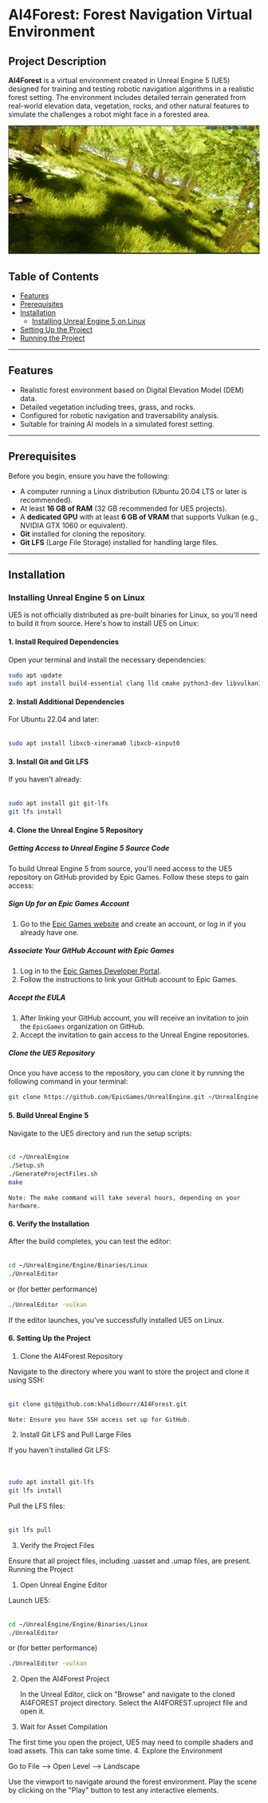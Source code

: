 # **AI4Forest: Forest Navigation Virtual Environment**

## **Project Description**

**AI4Forest** is a virtual environment created in Unreal Engine 5 (UE5) designed for training and testing robotic navigation algorithms in a realistic forest setting. The environment includes detailed terrain generated from real-world elevation data, vegetation, rocks, and other natural features to simulate the challenges a robot might face in a forested area.


![Alt text](/Screenshot%20from%202024-10-07%2014-04-27.png)

## **Table of Contents**

- [Features](#features)
- [Prerequisites](#prerequisites)
- [Installation](#installation)
  - [Installing Unreal Engine 5 on Linux](#installing-unreal-engine-5-on-linux)
- [Setting Up the Project](#setting-up-the-project)
- [Running the Project](#running-the-project)


---

## **Features**

- Realistic forest environment based on Digital Elevation Model (DEM) data.
- Detailed vegetation including trees, grass, and rocks.
- Configured for robotic navigation and traversability analysis.
- Suitable for training AI models in a simulated forest setting.

---

## **Prerequisites**

Before you begin, ensure you have the following:

- A computer running a Linux distribution (Ubuntu 20.04 LTS or later is recommended).
- At least **16 GB of RAM** (32 GB recommended for UE5 projects).
- A **dedicated GPU** with at least **6 GB of VRAM** that supports Vulkan (e.g., NVIDIA GTX 1060 or equivalent).
- **Git** installed for cloning the repository.
- **Git LFS** (Large File Storage) installed for handling large files.

---

## **Installation**

### **Installing Unreal Engine 5 on Linux**

UE5 is not officially distributed as pre-built binaries for Linux, so you'll need to build it from source. Here's how to install UE5 on Linux:

#### **1. Install Required Dependencies**

Open your terminal and install the necessary dependencies:

```bash
sudo apt update
sudo apt install build-essential clang lld cmake python3-dev libvulkan1 libvulkan-dev vulkan-tools
```


#### **2. Install Additional Dependencies**

For Ubuntu 22.04 and later:

```bash

sudo apt install libxcb-xinerama0 libxcb-xinput0
```

#### **3. Install Git and Git LFS**

If you haven't already:

```bash

sudo apt install git git-lfs
git lfs install

```

#### **4. Clone the Unreal Engine 5 Repository**

##### **Getting Access to Unreal Engine 5 Source Code**

To build Unreal Engine 5 from source, you'll need access to the UE5 repository on GitHub provided by Epic Games. Follow these steps to gain access:

##### **Sign Up for an Epic Games Account**

1. Go to the [Epic Games website](https://www.epicgames.com/id/register) and create an account, or log in if you already have one.

##### **Associate Your GitHub Account with Epic Games**

1. Log in to the [Epic Games Developer Portal](https://www.unrealengine.com/en-US/ue-on-github).
2. Follow the instructions to link your GitHub account to Epic Games.

##### **Accept the EULA**

1. After linking your GitHub account, you will receive an invitation to join the `EpicGames` organization on GitHub.
2. Accept the invitation to gain access to the Unreal Engine repositories.

##### **Clone the UE5 Repository**

Once you have access to the repository, you can clone it by running the following command in your terminal:

```bash
git clone https://github.com/EpicGames/UnrealEngine.git ~/UnrealEngine
```

#### **5. Build Unreal Engine 5**

Navigate to the UE5 directory and run the setup scripts:

```bash

cd ~/UnrealEngine
./Setup.sh
./GenerateProjectFiles.sh
make

```
    Note: The make command will take several hours, depending on your hardware.

#### **6. Verify the Installation**

After the build completes, you can test the editor:

```bash

cd ~/UnrealEngine/Engine/Binaries/Linux
./UnrealEditor

```

or (for better performance)

```bash
./UnrealEditor -vulkan
```

If the editor launches, you've successfully installed UE5 on Linux.

#### **6. Setting Up the Project**
1. Clone the AI4Forest Repository

Navigate to the directory where you want to store the project and clone it using SSH:

```bash

git clone git@github.com:khalidbourr/AI4Forest.git

```

    Note: Ensure you have SSH access set up for GitHub.

2. Install Git LFS and Pull Large Files

If you haven't installed Git LFS:

```bash


sudo apt install git-lfs
git lfs install

```

Pull the LFS files:

```bash

git lfs pull
```

3. Verify the Project Files

Ensure that all project files, including .uasset and .umap files, are present.
Running the Project
1. Open Unreal Engine Editor

Launch UE5:

```bash

cd ~/UnrealEngine/Engine/Binaries/Linux
./UnrealEditor
```

or (for better performance)

```bash
./UnrealEditor -vulkan
```

2. Open the AI4Forest Project

    In the Unreal Editor, click on "Browse" and navigate to the cloned AI4FOREST project directory.
    Select the AI4FOREST.uproject file and open it.

3. Wait for Asset Compilation

The first time you open the project, UE5 may need to compile shaders and load assets. This can take some time.
4. Explore the Environment

  Go to File --> Open Level --> Landscape 
  
  Use the viewport to navigate around the forest environment.
  Play the scene by clicking on the "Play" button to test any interactive elements.
